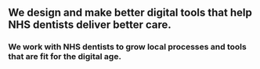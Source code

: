 ## We design and make better digital tools that help NHS dentists deliver better care.

### We work with NHS dentists to grow local processes and tools that are fit for the digital age.

